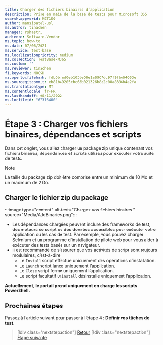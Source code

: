 ```yaml
---
title: Charger des fichiers binaires d’application
description: Prise en main de la base de tests pour Microsoft 365
search.appverid: MET150
author: mansipatel-usl
ms.author: tinachen
manager: rshastri
audience: Software-Vendor
ms.topic: how-to
ms.date: 07/06/2021
ms.service: test-base
ms.localizationpriority: medium
ms.collection: TestBase-M365
ms.custom: ''
ms.reviewer: tinachen
f1.keywords: NOCSH
ms.openlocfilehash: fdb5bfed0eb103be68e1a8967dc97f9fbe64683e
ms.sourcegitcommit: eb81b49205cbc66b021326b8e2c00a8336b4a2fa
ms.translationtype: MT
ms.contentlocale: fr-FR
ms.lasthandoff: 08/11/2022
ms.locfileid: "67316400"
---
```

# <a name="step-3-upload-your-binaries-dependencies-and-scripts"></a>Étape 3 : Charger vos fichiers binaires, dépendances et scripts

Dans cet onglet, vous allez charger un package zip unique contenant vos fichiers binaires, dépendances et scripts utilisés pour exécuter votre suite de tests.

> [!NOTE]
> La taille du package zip doit être comprise entre un minimum de 10 Mo et un maximum de 2 Go.

## <a name="upload-package-zip-file"></a>Charger le fichier zip du package

:::image type="content" alt-text="Chargez vos fichiers binaires." source="Media/AddBinaries.png":::

  - Les dépendances chargées peuvent inclure des frameworks de test, des moteurs de script ou des données accessibles pour exécuter votre application ou les cas de test. Par exemple, vous pouvez charger Selenium et un programme d’installation de pilote web pour vous aider à exécuter des tests basés sur un navigateur.
  - Il est recommandé de s’assurer que vos activités de script sont toujours modulaires, c’est-à-dire.
    - Le `Install` script effectue uniquement des opérations d’installation.
    - Le `Launch` script lance uniquement l’application.
    - Le `Close` script ferme uniquement l’application.
    - Le script facultatif `Uninstall` désinstalle uniquement l’application.

**Actuellement, le portail prend uniquement en charge les scripts PowerShell.**


## <a name="next-steps"></a>Prochaines étapes 

Passez à l’article suivant pour passer à l’étape 4 : **Définir vos tâches de test**.
> [!div class="nextstepaction"]
> [Retour](uploadApplication.md)
> [!div class="nextstepaction"]
> [Étape suivante](testtask.md)

